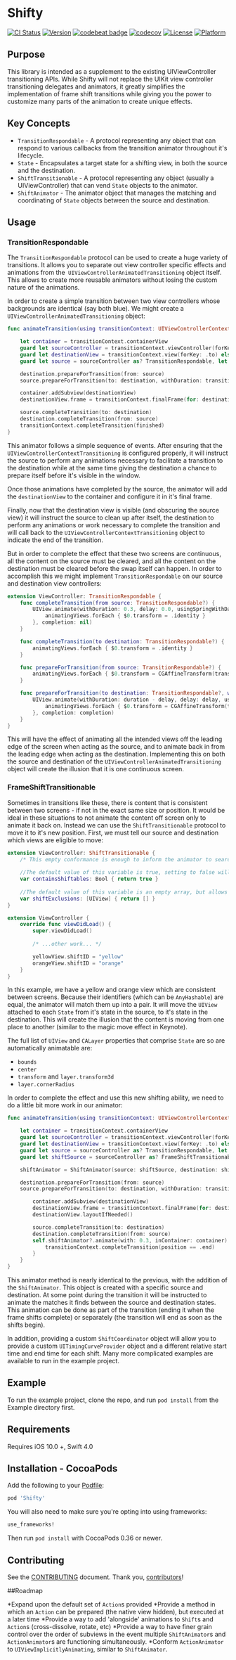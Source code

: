 # Shifty

[![CI Status](http://img.shields.io/travis/wmcginty/Shifty.svg?style=flat)](https://travis-ci.org/wmcginty/Shifty)
[![Version](https://img.shields.io/cocoapods/v/Shifty.svg?style=flat)](http://cocoapods.org/pods/Shifty)
[![codebeat badge](https://codebeat.co/badges/efa1c8f3-cc21-4e5d-9a12-63b25cc71a27)](https://codebeat.co/projects/github-com-wmcginty-shifty-master)
[![codecov](https://codecov.io/gh/wmcginty/Shifty/branch/master/graph/badge.svg)](https://codecov.io/gh/wmcginty/Shifty)
[![License](https://img.shields.io/cocoapods/l/Shifty.svg?style=flat)](http://cocoapods.org/pods/Shifty)
[![Platform](https://img.shields.io/cocoapods/p/Shifty.svg?style=flat)](http://cocoapods.org/pods/Shifty)


## Purpose
This library is intended as a supplement to the existing UIViewController transitioning APIs. While Shifty will not replace the UIKit view controller transitioning delegates and animators, it greatly simplifies the implementation of frame shift transitions while giving you the power to customize many parts of the animation to create unique effects.

## Key Concepts
* `TransitionRespondable` - A protocol representing any object that can respond to various callbacks from the transition animator throughout it's lifecycle.
* `State` - Encapsulates a target state for a shifting view, in both the source and the destination.
* `ShiftTransitionable` - A protocol representing any object (usually a UIViewController) that can vend `State` objects to the animator.
* `ShiftAnimator` - The animator object that manages the matching and coordinating of `State` objects between the source and destination.

## Usage
### TransitionRespondable
The  `TransitionRespondable` protocol can be used to create a huge variety of transitions. It allows you to separate out view controller specific effects and animations from the` UIViewControllerAnimatedTransitioning` object itself. This allows to create more reusable animators without losing the custom nature of the animations.

In order to create a simple transition between two view controllers whose backgrounds are identical (say both blue). We might create a `UIViewControllerAnimatedTransitioning` object:

```swift
func animateTransition(using transitionContext: UIViewControllerContextTransitioning) {

    let container = transitionContext.containerView
    guard let sourceController = transitionContext.viewController(forKey: .from), let destinationController = transitionContext.viewController(forKey: .to) else { return }
    guard let destinationView = transitionContext.view(forKey: .to) else { return }
    guard let source = sourceController as? TransitionRespondable, let destination = destinationController as? TransitionRespondable else { return }

    destination.prepareForTransition(from: source)
    source.prepareForTransition(to: destination, withDuration: transitionDuration(using: transitionContext)) { finished in

    container.addSubview(destinationView)
    destinationView.frame = transitionContext.finalFrame(for: destinationController)

    source.completeTransition(to: destination)
    destination.completeTransition(from: source)
    transitionContext.completeTransition(finished)
}
```

This animator follows a simple sequence of events. After ensuring that the `UIViewControllerContextTransitioning` is configured properly, it will instruct the source to perform any animations necessary to facilitate a transition to the destination while at the same time giving the destination a chance to prepare itself before it's visible in the window.

Once those animations have completed by the source, the animator will add the `destinationView` to the container and configure it in it's final frame.

Finally, now that the destination view is visible (and obscuring the source view) it will instruct the source to clean up after itself, the destination to perform any animations or work necessary to complete the transition and will call back to the `UIViewControllerContextTransitioning` object to indicate the end of the transition.

But in order to complete the effect that these two screens are continuous, all the content on the source must be cleared, and all the content on the destination must be cleared before the swap itself can happen. In order to accomplish this we might implement `TransitionRespondable` on our source and destination view controllers:

```swift
extension ViewController: TransitionRespondable {
    func completeTransition(from source: TransitionRespondable?) {
        UIView.animate(withDuration: 0.3, delay: 0.0, usingSpringWithDamping: 1.0, initialSpringVelocity: 0.0, options: [], animations: {
            animatingViews.forEach { $0.transform = .identity }
        }, completion: nil)
    }

    func completeTransition(to destination: TransitionRespondable?) {
        animatingViews.forEach { $0.transform = .identity }
    }

    func prepareForTransition(from source: TransitionRespondable?) {
        animatingViews.forEach { $0.transform = CGAffineTransform(translationX: -self.view.bounds.width, y: 0) }
    }

    func prepareForTransition(to destination: TransitionRespondable?, withDuration duration: TimeInterval, completion: @escaping (Bool) -> Void) {
        UIView.animate(withDuration: duration - delay, delay: delay, usingSpringWithDamping: 1.0, initialSpringVelocity: 0.0, options: [], animations: {
            animatingViews.forEach { $0.transform = CGAffineTransform(translationX: -self.view.bounds.width, y: 0) }
        }, completion: completion)
    }
}
```

This will have the effect of animating all the intended views off the leading edge of the screen when acting as the source, and to animate back in from the leading edge when acting as the destination. Implementing this on both the source and destination of the  `UIViewControllerAnimatedTransitioning` object will create the illusion that it is one continuous screen.

### FrameShiftTransitionable

Sometimes in transitions like these, there is content that is consistent between two screens - if not in the exact same size or position. It would be ideal in these situations to not animate the content off screen only to animate it back on. Instead we can use the `ShiftTransitionable` protocol to move it to it's new position. First, we must tell our source and destination which views are eligible to move:

```swift
extension ViewController: ShiftTransitionable {
    /* This empty conformance is enough to inform the animator to search through this controller's subviews for eligible shiftables. */
    
    //The default value of this variable is true, setting to false will short-circuit the search. */
    var containsShiftables: Bool { return true }
    
    //The default value of this variable is an empty array, but allows you to short-circuit search in more complicated view hierarchies.
    var shiftExclusions: [UIView] { return [] }
}

extension ViewController {
    override func viewDidLoad() {
        super.viewDidLoad()
        
        /* ...other work... */

        yellowView.shiftID = "yellow"
        orangeView.shiftID = "orange"
    }
}
```

In this example, we have a yellow and orange view which are consistent between screens. Because their identifiers (which can be `AnyHashable`) are equal, the animator will match them up into a pair. It will move the `UIView` attached to each `State` from it's state in the source, to it's state in the destination. This will create the illusion that the content is moving from one place to another (similar to the magic move effect in Keynote).

The full list of `UIView` and `CALayer` properties that comprise `State` are so are automatically animatable are:
* `bounds`
* `center`
* `transform` and `layer.transform3d`
* `layer.cornerRadius`

In order to complete the effect and use this new shifting ability, we need to do a little bit more work in our animator:

```swift
func animateTransition(using transitionContext: UIViewControllerContextTransitioning) {

    let container = transitionContext.containerView
    guard let sourceController = transitionContext.viewController(forKey: .from), let destinationController = transitionContext.viewController(forKey: .to) else { return }
    guard let destinationView = transitionContext.view(forKey: .to) else { return }
    guard let source = sourceController as? TransitionRespondable, let destination = destinationController as? TransitionRespondable else { return }
    guard let shiftSource = sourceController as? FrameShiftTransitionable, let shiftDestination = destinationController as? FrameShiftTransitionable else { return }

    shiftAnimator = ShiftAnimator(source: shiftSource, destination: shiftDestination)

    destination.prepareForTransition(from: source)
    source.prepareForTransition(to: destination, withDuration: transitionDuration(using: transitionContext)) { finished in

        container.addSubview(destinationView)
        destinationView.frame = transitionContext.finalFrame(for: destinationController)
        destinationView.layoutIfNeeded()

        source.completeTransition(to: destination)
        destination.completeTransition(from: source)
        self.shiftAnimator?.animate(with: 0.3, inContainer: container) { position in
            transitionContext.completeTransition(position == .end)
        }
    }
}
```
This animator method is nearly identical to the previous, with the addition of the `ShiftAnimator`. This object is created with a specific source and destination. At some point during the transition it will be instructed to animate the matches it finds between the source and destination states. This animation can be done as part of the transition (ending it when the frame shifts complete) or separately (the transition will end as soon as the shifts begin).

In addition, providing a custom `ShiftCoordinator` object will allow you to provide a custom `UITimingCurveProvider` object and a different relative start time and end time for each shift. Many more complicated examples are available to run in the example project.

## Example

To run the example project, clone the repo, and run `pod install` from the Example directory first.

## Requirements

Requires iOS 10.0 +, Swift 4.0

## Installation - CocoaPods

[CocoaPods]: http://cocoapods.org

Add the following to your [Podfile](http://guides.cocoapods.org/using/the-podfile.html):

```ruby
pod 'Shifty'
```

You will also need to make sure you're opting into using frameworks:

```ruby
use_frameworks!
```

Then run `pod install` with CocoaPods 0.36 or newer.

## Contributing

See the [CONTRIBUTING] document. Thank you, [contributors]!

[CONTRIBUTING]: CONTRIBUTING.md
[contributors]: https://github.com/wmcginty/Shifty/graphs/contributors

##Roadmap

*Expand upon the default set of `Action`s provided
*Provide a method in which an `Action` can be prepared (the native view hidden), but executed at a later time
*Provide a way to add 'alongside' animations to `Shift`s and `Action`s (cross-dissolve, rotate, etc)
*Provide a way to have finer grain control over the order of subviews in the event multiple `ShiftAnimator`s and `ActionAnimator`s are functioning simultaneously.
*Conform `ActionAnimator` to `UIViewImplicitlyAnimating`, similar to `ShiftAnimator`.
